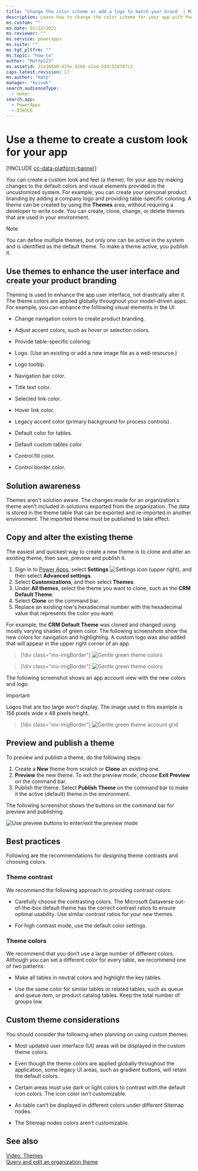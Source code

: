 ```yaml
---
title: "Change the color scheme or add a logo to match your brand  | MicrosoftDocs"
description: Learn how to change the color scheme for your app with Power Apps
ms.custom: ""
ms.date: 01/12/2021
ms.reviewer: ""
ms.service: powerapps
ms.suite: ""
ms.tgt_pltfrm: ""
ms.topic: "how-to"
author: "Mattp123"
ms.assetid: 21a166a0-d25e-4260-a1e4-2ddc528787c2
caps.latest.revision: 17
ms.author: "matp"
manager: "kvivek"
search.audienceType: 
  - maker
search.app: 
  - PowerApps
  - D365CE
---
```

# Use a theme to create a custom look for your app

[!INCLUDE [cc-data-platform-banner](../../includes/cc-data-platform-banner.md)]

You can create a custom look and feel (a theme), for your app by making changes to the default colors and visual elements provided in the uncustomized system. For example, you can create your personal product branding by adding a company logo and providing table-specific coloring. A theme can be created by using the **Themes** area, without requiring a developer to write code. You can create, clone, change, or delete themes that are used in your environment. 

> [!NOTE]
> You can define multiple themes, but only one can be active in the system and is identified as the default theme. To make a theme active, you publish it.
  
<a name="UseThemes"></a>   
## Use themes to enhance the user interface and create your product branding

 Theming is used to enhance the app user interface, not drastically alter it. The theme colors are applied globally throughout your model-driven apps. For example, you can enhance the following visual elements in the UI:  
  
- Change navigation colors to create product branding.
  
- Adjust accent colors, such as hover or selection colors.
  
- Provide table-specific coloring.
    
- Logo. (Use an existing or add a new image file as a web resource.)
  
- Logo tooltip.
  
- Navigation bar color.  
  
- Title text color.  
  
- Selected link color.  
  
- Hover link color.  
  
- Legacy accent color (primary background for process controls).
  
- Default color for tables.
  
- Default custom tables color.
  
- Control fill color.
  
- Control border color. 
  
<a name="Solution"></a>   
## Solution awareness

Themes aren't solution aware. The changes made for an organization's theme aren’t included in  solutions exported from the organization. The data is stored in the theme table that can be exported and re-imported in another environment. The imported theme must be published to take effect.  
  
<a name="CloneAlter"></a>   
## Copy and alter the existing theme

 The easiest and quickest way to create a new theme is to clone and alter an existing theme, then save, preview and publish it.
 
1. Sign in to [Power Apps](https://make.powerapps.com/?utm_source=padocs&utm_medium=linkinadoc&utm_campaign=referralsfromdoc), select **Settings** ![Settings icon](../model-driven-apps/media/powerapps-gear.png) (upper right), and then select **Advanced settings**.
1. Select **Customizations**, and then select **Themes**.
1. Under **All themes**, select the theme you want to clone, such as the **CRM Default Theme**. 
1. Select **Clone** on the command bar. 
1. Replace an existing row's hexadecimal number with the hexadecimal value that represents the color you want.

For example, the **CRM Default Theme** was cloned and changed using mostly varying shades of green color. The following screenshots show the new colors for navigation and highlighting. A custom logo was also added that will appear in the upper right corner of an app.  
 
 > [!div class="mx-imgBorder"] 
 > ![Gentle green theme colors](media/theme-gentle-green.png "Gentle green theme colors")

 > [!div class="mx-imgBorder"] 
 > ![Gentle green theme colors](media/theme-gentle-green2.png "Gentle green theme colors")  
  
 The following screenshot shows an app account view with the new colors and logo.

> [!IMPORTANT]
> Logos that are too large won't display. The image used in this example is 156 pixels wide x 48 pixels height.
 
 > [!div class="mx-imgBorder"] 
 > ![Gentle green theme account grid](media/themes-gentle-green-account-grid.png "Gentle green theme account grid")  
  
<a name="Publish"></a>   
## Preview and publish a theme  
 To preview and publish a theme, do the following steps:  
  
1. Create a **New** theme from scratch or **Clone** an existing one.  
1. **Preview** the new theme. To exit the preview mode, choose **Exit Preview** on the command bar.  
1. Publish the theme. Select **Publish Theme** on the command bar to make it the active (default) theme in the environment.  
  
 The following screenshot shows the buttons on the command bar for preview and publishing.  
  
 ![Use preview buttons to enter&#47;exit the preview mode](media/themes-preview-buttons.PNG "Use preview buttons to enter/exit the preview mode")  
  
<a name="BestPracticies"></a>   
## Best practices

 Following are the recommendations for designing theme contrasts and choosing colors.  
  
### Theme contrast

 We recommend the following approach to providing contrast colors:  
  
-   Carefully choose the contrasting colors. The Microsoft Dataverse out-of-the-box default theme has the correct contrast ratios to ensure optimal usability. Use similar contrast ratios for your new themes.  
  
-   For high contrast mode, use the default color settings.  
  
### Theme colors

 We recommend that you don’t use a large number of different colors. Although you can set a different color for every table, we recommend one of two patterns:  
  
-   Make all tables in neutral colors and highlight the key tables.  
  
-   Use the same color for similar tables or related tables, such as queue and queue item, or product catalog tables. Keep the total number of groups low.  
  
<a name="Considerations"></a>   
## Custom theme considerations

 You should consider the following when planning on using custom themes:  
  
-   Most updated user interface (UI) areas will be displayed in the custom theme colors.  
  
-   Even though the theme colors are applied globally throughout the application, some legacy UI areas, such as gradient buttons, will retain the default colors.  
  
-   Certain areas must use dark or light colors to contrast with the default icon colors. The icon color isn’t customizable.  
  
-   An table can’t be displayed in different colors under different Sitemap nodes.  
  
-   The Sitemap nodes colors aren’t customizable.  
  
## See also  
         
 [Video: Themes](https://go.microsoft.com/fwlink/p/?LinkId=529568) <br />
 [Query and edit an organization theme](https://docs.microsoft.com/dynamics365/customer-engagement/developer/customize-dev/query-and-edit-an-organization-theme)


